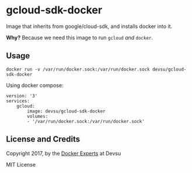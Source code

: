 # gcloud-sdk-docker
Image that inherits from google/cloud-sdk, and installs docker into it.

**Why?** Because we need this image to run `gcloud` *and* `docker`.

## Usage

```
docker run -v /var/run/docker.sock:/var/run/docker.sock devsu/gcloud-sdk-docker
```

Using docker compose:

```
version: '3'
services:
    gcloud:
        image: devsu/gcloud-sdk-docker
        volumes:
        - '/var/run/docker.sock:/var/run/docker.sock'
```

## License and Credits

Copyright 2017, by the [Docker Experts](https://devsu.com) at Devsu

MIT License